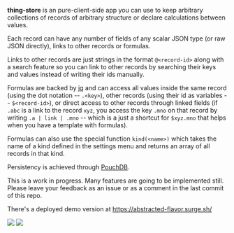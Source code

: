 **thing-store** is an pure-client-side app you can use to keep arbitrary collections of records of arbitrary structure or declare calculations between values.

Each record can have any number of fields of any scalar JSON type (or raw JSON directly), links to other records or formulas.

Links to other records are just strings in the format `@<record-id>` along with a search feature so you can link to other records by searching their keys and values instead of writing their ids manually.

Formulas are backed by [jq](https://stedolan.github.io/jq/manual/) and can access all values inside the same record (using the dot notation -- `.<key>`), other records (using their id as variables -- `$<record-id>`), or direct access to other records through linked fields (if `.abc` is a link to the record `xyz`, you access the key `.mno` on that record by writing `.a | link | .mno` -- which is a just a shortcut for `$xyz.mno` that helps when you have a template with formulas).

Formulas can also use the special function `kind(<name>)` which takes the name of a kind defined in the settings menu and returns an array of all records in that kind.

Persistency is achieved through [PouchDB](https://pouchdb.com/).

This is a work in progress. Many features are going to be implemented still. Please leave your feedback as an issue or as a comment in the last commit of this repo.

There's a deployed demo version at https://abstracted-flavor.surge.sh/

![](resources/pikachu-the-pikachu.gif)
![](resources/raichu-evolution.gif)
